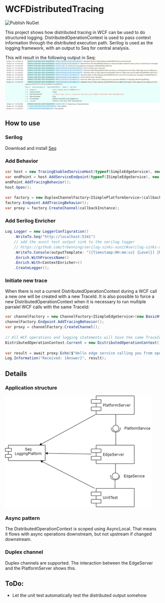 # WCFDistributedTracing
![Publish NuGet](https://github.com/machielvisser/WCFDistributedTracing/workflows/Publish%20NuGet/badge.svg)

This project shows how distributed tracing in WCF can be used to do structured logging.
DistributedOperationContext is used to pass context information through the distributed execution path.
Serilog is used as the logging framework, with an output to Seq for central analysis.

This will result in the following output in Seq:
![Diagram](https://raw.githubusercontent.com/machielvisser/WCFDistributedTracing/master/Documentation/Seq.PNG)

## How to use

### Serilog
Download and install [Seq](https://datalust.co/seq)

### Add Behavior
```csharp
var host = new TracingEnabledServiceHost(typeof(SimpleEdgeService), new Uri(SimpleEdgeService.BaseAddress));
var endPoint = host.AddServiceEndpoint(typeof(ISimpleEdgeService), new BasicHttpBinding(), "");
endPoint.AddTracingBehavior();
host.Open();

var factory = new DuplexChannelFactory<ISimplePlatformService>(callbackInstance, new WSDualHttpBinding(), new EndpointAddress(SimplePlatformService.BaseAddress));
factory.Endpoint.AddTracingBehavior();
var proxy = factory.CreateChannel(callbackInstance);
```

### Add Serilog Enricher
```csharp
Log.Logger = new LoggerConfiguration()
    .WriteTo.Seq("http://localhost:5341")
    // add the xunit test output sink to the serilog logger
    // https://github.com/trbenning/serilog-sinks-xunit#serilog-sinks-xunit
    .WriteTo.Console(outputTemplate: "[{Timestamp:HH:mm:ss} {Level}] {Message:lj} {Properties} {NewLine}{Exception}")
    .Enrich.WithProcessName()
    .Enrich.With<ContextEnricher>()
    .CreateLogger();
```

### Initiate new trace
When there is not a current DistributedOperationContext during a WCF call a new one will be created with a new TraceId.
It is also possible to force a new DistributedOperationContext when it is necessary to run multiple parralel WCF calls with the same TraceId:
```csharp
var channelFactory = new ChannelFactory<ISimpleEdgeService>(new BasicHttpBinding(), new EndpointAddress(SimpleEdgeService.BaseAddress));
channelFactory.Endpoint.AddTracingBehavior();
var proxy = channelFactory.CreateChannel();

// All WCF operations and logging statements will have the same TraceId after this initialization
DistributedOperationContext.Current = new DistributedOperationContext();

var result = await proxy.Echo($"Hello edge service calling you from operation {traceId}").ContinueOnScope(scope);
Log.Information("Received: {Answer}", result);
```


## Details

### Application structure
![Diagram](https://raw.githubusercontent.com/machielvisser/WCFDistributedTracing/master/Documentation/Architecture.png)

### Async pattern
The DistributedOperationContext is scoped using AsyncLocal. That means it flows with async operations downstream, but not upstream if changed downstream.

### Duplex channel
Duplex channels are supported. The interaction between the EdgeServer and the PlatformServer shows this.

## ToDo:
* Let the unit test automatically test the distributed output somehow
